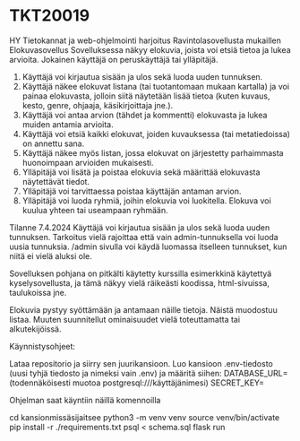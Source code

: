 # TKT20019
HY Tietokannat ja web-ohjelmointi harjoitus
Ravintolasovellusta mukaillen Elokuvasovellus
Sovelluksessa näkyy elokuvia, joista voi etsiä tietoa ja lukea arvioita. Jokainen käyttäjä on peruskäyttäjä tai ylläpitäjä.
1. Käyttäjä voi kirjautua sisään ja ulos sekä luoda uuden tunnuksen.
2. Käyttäjä näkee elokuvat listana (tai tuotantomaan mukaan kartalla) ja voi painaa elokuvasta, jolloin siitä näytetään lisää tietoa (kuten kuvaus, kesto, genre, ohjaaja, käsikirjoittaja jne.).
3. Käyttäjä voi antaa arvion (tähdet ja kommentti) elokuvasta ja lukea muiden antamia arvioita.
4. Käyttäjä voi etsiä kaikki elokuvat, joiden kuvauksessa (tai metatiedoissa) on annettu sana.
5. Käyttäjä näkee myös listan, jossa elokuvat on järjestetty parhaimmasta huonoimpaan arvioiden mukaisesti.
6. Ylläpitäjä voi lisätä ja poistaa elokuvia sekä määrittää elokuvasta näytettävät tiedot.
7. Ylläpitäjä voi tarvittaessa poistaa käyttäjän antaman arvion.
8. Ylläpitäjä voi luoda ryhmiä, joihin elokuvia voi luokitella. Elokuva voi kuulua yhteen tai useampaan ryhmään.

Tilanne 7.4.2024
Käyttäjä voi kirjautua sisään ja ulos sekä luoda uuden tunnuksen.
Tarkoitus vielä rajoittaa että vain admin-tunnuksella voi luoda uusia tunnuksia.
/admin sivulla voi käydä luomassa itselleen tunnukset, kun niitä ei vielä aluksi ole.

Sovelluksen pohjana on pitkälti käytetty kurssilla esimerkkinä käytettyä kyselysovellusta, ja tämä näkyy vielä räikeästi koodissa, html-sivuissa, taulukoissa jne.

Elokuvia pystyy syöttämään ja antamaan näille tietoja. Näistä muodostuu listaa. Muuten suunnitellut ominaisuudet vielä toteuttamatta tai alkutekijöissä.

Käynnistysohjeet:

Lataa repositorio ja siirry sen juurikansioon. Luo kansioon .env-tiedosto (uusi tyhjä tiedosto ja nimeksi vain .env) ja määritä siihen:
DATABASE_URL= (todennäköisesti muotoa postgresql:///käyttäjänimesi)
SECRET_KEY= 

Ohjelman saat käyntiin näillä komennoilla

cd kansionmissäsijaitsee
python3 -m venv venv
source venv/bin/activate
pip install -r ./requirements.txt
psql < schema.sql
flask run